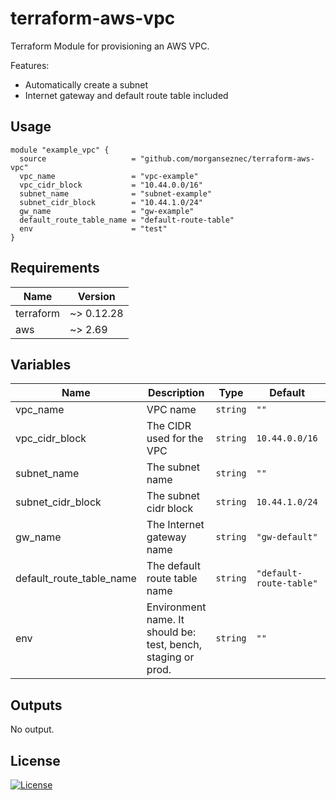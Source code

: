 # terraform-aws-vpc

Terraform Module for provisioning an AWS VPC.

Features:

* Automatically create a subnet
* Internet gateway and default route table included

## Usage

```hcl
module "example_vpc" {
  source                   = "github.com/morganseznec/terraform-aws-vpc"
  vpc_name                 = "vpc-example"
  vpc_cidr_block           = "10.44.0.0/16"
  subnet_name              = "subnet-example"
  subnet_cidr_block        = "10.44.1.0/24"
  gw_name                  = "gw-example"
  default_route_table_name = "default-route-table"
  env                      = "test"
}
```

## Requirements

| Name | Version |
|------|---------|
| terraform | ~> 0.12.28 |
| aws | ~> 2.69 |

## Variables

| Name | Description | Type | Default | Required |
|------|-------------|------|---------|:--------:|
| vpc_name | VPC name | `string` | `""` | yes |
| vpc_cidr_block | The CIDR used for the VPC | `string` | `10.44.0.0/16` | no |
| subnet_name | The subnet name | `string` | `""` | yes |
| subnet_cidr_block | The subnet cidr block | `string` | `10.44.1.0/24` | no |
| gw_name | The Internet gateway name | `string` | `"gw-default"` | no |
| default_route_table_name | The default route table name | `string` | `"default-route-table"` | no |
| env | Environment name. It should be: test, bench, staging or prod. | `string` | `""` | no |

## Outputs

No output.

## License

[![License](https://img.shields.io/badge/License-Apache%202.0-blue.svg)](https://opensource.org/licenses/Apache-2.0) 
